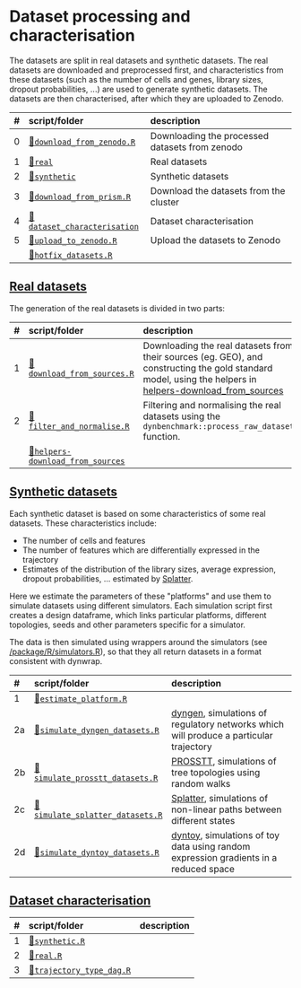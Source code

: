 
# Dataset processing and characterisation

The datasets are split in real datasets and synthetic datasets. The real datasets are downloaded and preprocessed first, and characteristics from these datasets (such as the number of cells and genes, library sizes, dropout probabilities, ...) are used to generate synthetic datasets. The datasets are then characterised, after which they are uploaded to Zenodo.

| \#  | script/folder                                              | description                                    |
|:----|:-----------------------------------------------------------|:-----------------------------------------------|
| 0   | [📄`download_from_zenodo.R`](00-download_from_zenodo.R)     | Downloading the processed datasets from zenodo |
| 1   | [📁`real`](01-real)                                         | Real datasets                                  |
| 2   | [📁`synthetic`](02-synthetic)                               | Synthetic datasets                             |
| 3   | [📄`download_from_prism.R`](03-download_from_prism.R)       | Download the datasets from the cluster         |
| 4   | [📁`dataset_characterisation`](04-dataset_characterisation) | Dataset characterisation                       |
| 5   | [📄`upload_to_zenodo.R`](05-upload_to_zenodo.R)             | Upload the datasets to Zenodo                  |
|     | [📄`hotfix_datasets.R`](hotfix_datasets.R)                  |                                                |

## [Real datasets](01-real)

The generation of the real datasets is divided in two parts:

<table>
<colgroup>
<col width="2%" />
<col width="25%" />
<col width="71%" />
</colgroup>
<thead>
<tr class="header">
<th align="left">#</th>
<th align="left">script/folder</th>
<th align="left">description</th>
</tr>
</thead>
<tbody>
<tr class="odd">
<td align="left">1</td>
<td align="left"><a href="01-real/01-download_from_sources.R">📄<code>download_from_sources.R</code></a></td>
<td align="left">Downloading the real datasets from their sources (eg. GEO), and constructing the gold standard model, using the helpers in <a href="helpers-download_from_sources" class="uri">helpers-download_from_sources</a></td>
</tr>
<tr class="even">
<td align="left">2</td>
<td align="left"><a href="01-real/02-filter_and_normalise.R">📄<code>filter_and_normalise.R</code></a></td>
<td align="left">Filtering and normalising the real datasets using the <code>dynbenchmark::process_raw_dataset</code> function.</td>
</tr>
<tr class="odd">
<td align="left"></td>
<td align="left"><a href="helpers-download_from_sources">📁<code>helpers-download_from_sources</code></a></td>
<td align="left"></td>
</tr>
</tbody>
</table>

## [Synthetic datasets](02-synthetic)

Each synthetic dataset is based on some characteristics of some real datasets. These characteristics include:

-   The number of cells and features
-   The number of features which are differentially expressed in the trajectory
-   Estimates of the distribution of the library sizes, average expression, dropout probabilities, ... estimated by [Splatter](https://github.com/Oshlack/splatter).

Here we estimate the parameters of these "platforms" and use them to simulate datasets using different simulators. Each simulation script first creates a design dataframe, which links particular platforms, different topologies, seeds and other parameters specific for a simulator.

The data is then simulated using wrappers around the simulators (see [/package/R/simulators.R](/package/R/simulators.R)), so that they all return datasets in a format consistent with dynwrap.

<table>
<colgroup>
<col width="2%" />
<col width="34%" />
<col width="62%" />
</colgroup>
<thead>
<tr class="header">
<th align="left">#</th>
<th align="left">script/folder</th>
<th align="left">description</th>
</tr>
</thead>
<tbody>
<tr class="odd">
<td align="left">1</td>
<td align="left"><a href="02-synthetic/01-estimate_platform.R">📄<code>estimate_platform.R</code></a></td>
<td align="left"></td>
</tr>
<tr class="even">
<td align="left">2a</td>
<td align="left"><a href="02-synthetic/02a-simulate_dyngen_datasets.R">📄<code>simulate_dyngen_datasets.R</code></a></td>
<td align="left"><a href="https://github.com/dynverse/dyngen">dyngen</a>, simulations of regulatory networks which will produce a particular trajectory</td>
</tr>
<tr class="odd">
<td align="left">2b</td>
<td align="left"><a href="02-synthetic/02b-simulate_prosstt_datasets.R">📄<code>simulate_prosstt_datasets.R</code></a></td>
<td align="left"><a href="https://github.com/soedinglab/prosstt">PROSSTT</a>, simulations of tree topologies using random walks</td>
</tr>
<tr class="even">
<td align="left">2c</td>
<td align="left"><a href="02-synthetic/02c-simulate_splatter_datasets.R">📄<code>simulate_splatter_datasets.R</code></a></td>
<td align="left"><a href="https://github.com/Oshlack/splatter">Splatter</a>, simulations of non-linear paths between different states</td>
</tr>
<tr class="odd">
<td align="left">2d</td>
<td align="left"><a href="02-synthetic/02d-simulate_dyntoy_datasets.R">📄<code>simulate_dyntoy_datasets.R</code></a></td>
<td align="left"><a href="https://github.com/dynverse/dyntoy">dyntoy</a>, simulations of toy data using random expression gradients in a reduced space</td>
</tr>
</tbody>
</table>

## [Dataset characterisation](04-dataset_characterisation)

| \#  | script/folder                                                                   | description |
|:----|:--------------------------------------------------------------------------------|:------------|
| 1   | [📄`synthetic.R`](04-dataset_characterisation/1-synthetic.R)                     |             |
| 2   | [📄`real.R`](04-dataset_characterisation/2-real.R)                               |             |
| 3   | [📄`trajectory_type_dag.R`](04-dataset_characterisation/3-trajectory_type_dag.R) |             |
